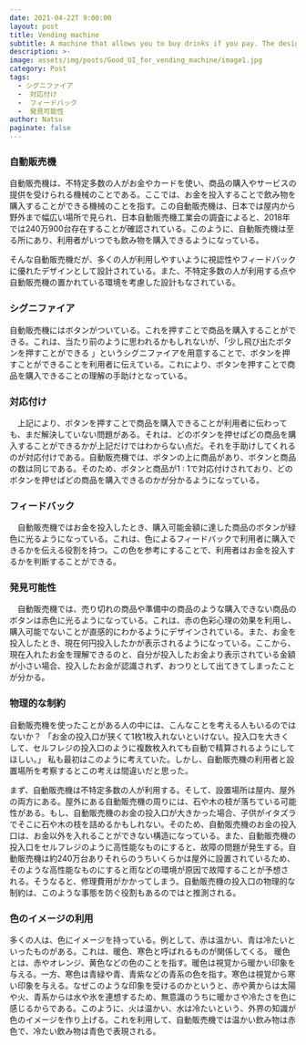 ```yaml
---
date: 2021-04-22T 9:00:00
layout: post
title: Vending machine
subtitle: A machine that allows you to buy drinks if you pay. The design makes full use of visual information and feedback.
description: >-
image: assets/img/posts/Good_UI_for_vending_machine/image1.jpg
category: Post
tags: 
  - シグニファイア
  -  対応付け
  -  フィードバック
  -  発見可能性
author: Natsu
paginate: false
---
```


### 自動販売機

自動販売機は、不特定多数の人がお金やカードを使い、商品の購入やサービスの提供を受けられる機械のことである。ここでは、お金を投入することで飲み物を購入することができる機械のことを指す。この自動販売機は、日本では屋内から野外まで幅広い場所で見られ、日本自動販売機工業会の調査によると、2018年では240万900台存在することが確認されている。このように、自動販売機は至る所にあり、利用者がいつでも飲み物を購入できるようになっている。

そんな自動販売機だが、多くの人が利用しやすいように視認性やフィードバックに優れたデザインとして設計されている。また、不特定多数の人が利用する点や自動販売機の置かれている環境を考慮した設計もなされている。

### シグニファイア

自動販売機にはボタンがついている。これを押すことで商品を購入することができる。これは、当たり前のように思われるかもしれないが、「少し飛び出たボタンを押すことができる
」というシグニファイアを用意することで、ボタンを押すことができることを利用者に伝えている。これにより、ボタンを押すことで商品を購入できることの理解の手助けとなっている。

### 対応付け

　上記により、ボタンを押すことで商品を購入できることが利用者に伝わっても、まだ解決していない問題がある。それは、どのボタンを押せばどの商品を購入することができるかが上記だけではわからない点だ。それを手助けしてくれるのが対応付けである。自動販売機では、ボタンの上に商品があり、ボタンと商品の数は同じである。そのため、ボタンと商品が1
:
1で対応付けされており、どのボタンを押せばどの商品を購入できるのかが分かるようになっている。

### フィードバック

　自動販売機ではお金を投入したとき、購入可能金額に達した商品のボタンが緑色に光るようになっている。これは、色によるフィードバックで利用者に購入できるかを伝える役割を持つ。この色を参考にすることで、利用者はお金を投入するかを判断することができる。

### 発見可能性

　自動販売機では、売り切れの商品や準備中の商品のような購入できない商品のボタンは赤色に光るようになっている。これは、赤の色彩心理の効果を利用し、購入可能でないことが直感的にわかるようにデザインされている。また、お金を投入したとき、現在何円投入したかが表示されるようになっている。ここから、現在入れたお金を理解できるのと、自分が投入したお金より表示されている金額が小さい場合、投入したお金が認識されず、おつりとして出てきてしまったことが分かる。

### 物理的な制約

自動販売機を使ったことがある人の中には、こんなことを考える人もいるのではないか？
「お金の投入口が狭くて1枚1枚入れないといけない。投入口を大きくして、セルフレジの投入口のように複数枚入れても自動で精算されるようにしてほしい。」
私も最初はこのように考えていた。しかし、自動販売機の利用者と設置場所を考察するとこの考えは間違いだと思った。

まず、自動販売機は不特定多数の人が利用する。そして、設置場所は屋内、屋外の両方にある。屋外にある自動販売機の周りには、石や木の枝が落ちている可能性がある。もし、自動販売機のお金の投入口が大きかった場合、子供がイタズラでそこに石や木の枝を詰めるかもしれない。そのため、自動販売機のお金の投入口は、お金以外を入れることができない構造になっている。また、自動販売機の投入口をセルフレジのように高性能なものにすると、故障の問題が発生する。自動販売機は約240万台ありそれらのうちいくらかは屋外に設置されているため、そのような高性能なものにすると雨などの環境が原因で故障することが予想される。そうなると、修理費用がかかってしまう。自動販売機の投入口の物理的な制約は、このような事態を防ぐ役割もあるのではと推測される。

### 色のイメージの利用

多くの人は、色にイメージを持っている。例として、赤は温かい、青は冷たいといったものがある。これは、暖色、寒色と呼ばれるものが関係してくる。
暖色とは、赤やオレンジ、黄色などの色のことを指す。暖色は視覚から暖かい印象を与える。一方、寒色は青緑や青、青紫などの青系の色を指す。寒色は視覚から寒い印象を与える。なぜこのような印象を受けるのかというと、赤や黄からは太陽や火、青系からは水や氷を連想するため、無意識のうちに暖かさや冷たさを色に感じるからである。このように、火は温かい、水は冷たいという、外界の知識が色のイメージを作り上げる。これを利用して、自動販売機では温かい飲み物は赤色で、冷たい飲み物は青色で表現される。
